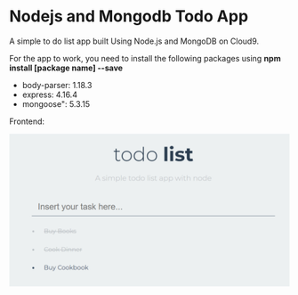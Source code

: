 # Nodejs and Mongodb Todo App
A simple to do list app built Using Node.js and MongoDB on Cloud9.

For the app to work, you need to install the following packages using **npm install [package name] --save**
- body-parser: 1.18.3
- express: 4.16.4
- mongoose": 5.3.15

Frontend:

![Todo List App Frontend](https://github.com/Ali-Parandeh/Nodejs_Mongodb_TodoApp/blob/master/todo%20list%20app.png?raw=true "Todo List App Frontend")
